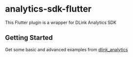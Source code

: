 # analytics-sdk-flutter

This Flutter plugin is a wrapper for DLink Analytics SDK

## Getting Started
Get some basic and advanced examples from [dlink_analytics](https://pub.dev/packages/dlink_analytics)
